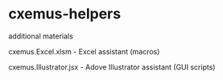 # cxemus-helpers
additional materials


cxemus.Excel.xlsm - Excel assistant (macros)

cxemus.Illustrator.jsx - Adove Illustrator assistant (GUI scripts)
